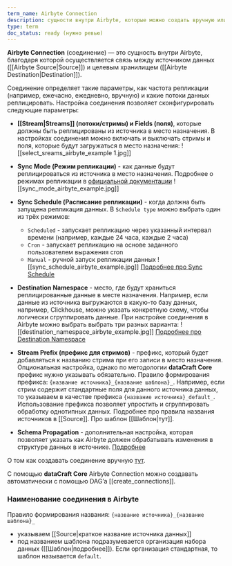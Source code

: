 ```yaml
---
term_name: Airbyte Connection
description: сущности внутри Airbyte, которые можно создать вручную или по API
type: term
doc_status: ready (нужно ревью)
---
```

**Airbyte Connection** (соединение) —  это сущность внутри Airbyte, благодаря которой осуществляется связь между источником данных ([[Airbyte Source|Source]]) и целевым хранилищем ([[Airbyte Destination|Destination]]). 

Соединение определяет такие параметры, как частота репликации (например, ежечасно, ежедневно, вручную) и какие потоки данных реплицировать. Настройка соединения позволяет сконфигурировать следующие параметры:

- **[[Stream|Streams]] (потоки/стримы) и Fields (поля)**, которые должны быть  реплицированы из источника в место назначения. В настройках соединения можно включать и выключать стримы и поля, которые будут загружаться в место назначения:
![[select_sreams_airbyte_example 1.jpg]]

- **Sync Mode (Режим репликации)** -   как данные будут реплицироваться из источника в место назначения. Подробнее о режимах репликации в [официальной документации](https://docs.airbyte.com/using-airbyte/core-concepts/sync-modes/)
![[sync_mode_airbyte_example.jpg]]

-  **Sync Schedule (Расписание репликации)** - когда должна быть запущена репликация данных. В `Schedule type` можно выбрать один из трёх режимов: 
	- `Scheduled` - запускает репликацию через указанный интервал времени (например, каждые 24 часа, каждые 2 часа)
	- `Cron` - запускает репликацию на основе заданного пользователем выражения cron
	- `Manual` - ручной запуск репликации данных
![[sync_schedule_airbyte_example.jpg]]
	[Подробнее про Sync Schedule](https://docs.airbyte.com/using-airbyte/core-concepts/sync-schedules)

- **Destination Namespace** - место, где будут храниться реплицированные данные в месте назначения. Например, если данные из источника выгружаются в какую-то базу данных, например, Clickhouse, можно указать конкретную схему, чтобы логически сгруппировать данные. При настройке соединения в Airbyte можно выбрать выбрать три разных варианта:
![[destination_namespace_airbyte_example.jpg]]
	[Подробнее про Destination Namespace](https://docs.airbyte.com/using-airbyte/core-concepts/namespaces )

- **Stream Prefix (префикс для стримов)** - префикс, который будет добавляться к названию стрима при его записи в место назначения. Опциональная настройка, однако по методологии **dataCraft Core** префикс нужно указывать обязательно. Правило формирования префикса: 
	`{название источника}_{название шаблона}_`. 
	Например, если стрим содержит стандартные поля для данного источника данных, то указываем в качестве префикса `{название источника}_default_`. 
	Использование префикса позволяет упростить и сгруппировать обработку однотипных данных.
	Подробнее про правила названия источников в [[Source]].
	Про шаблон [[Шаблон|тут]].

- **Schema Propagation** - дополнительная настройка, которая позволяет указать как Airbyte должен обрабатывать изменения в структуре данных в источнике. [Подробнее](https://docs.airbyte.com/using-airbyte/schema-change-management)


О том как создавать соединение вручную [тут](https://docs.airbyte.com/using-airbyte/getting-started/set-up-a-connection).

С помощью **dataCraft Core** Airbyte Connection можно создавать автоматически с помощью DAG’а [[create_connections]].

### Наименование соединения в Airbyte 

Правило формирования названия:
`{название источника}_{название шаблона}_`
* указываем [[Source|краткое название источника данных]] 
* под названием шаблона подразумевается организация набора данных ([[Шаблон|подробнее]]). Если организация стандартная, то шаблон называется `default`.